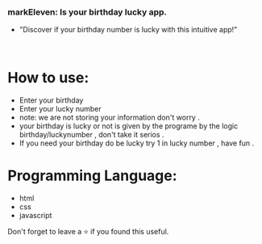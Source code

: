 ### markEleven: Is your birthday lucky app.
 - "Discover if your birthday number is lucky with this intuitive app!" 
<br/>

# How to use:
 - Enter your birthday 
 - Enter your lucky number
 - note: we are not storing your information don't worry .
 - your birthday is lucky or not is given by the programe by the logic birthday/luckynumber , don't take it serios .
 - If you need your birthday do be lucky try 1 in lucky number , have fun .

# Programming Language:
 - html
 - css 
 - javascript 

Don't forget to leave a ⭐ if you found this useful.
